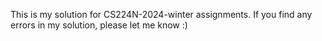 This is my solution for CS224N-2024-winter assignments.
If you find any errors in my solution, please let me know :)
